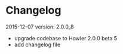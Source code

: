 Changelog
=========

2015-12-07 version: 2.0.0_8
- upgrade codebase to Howler 2.0.0 beta 5
- add changelog file
